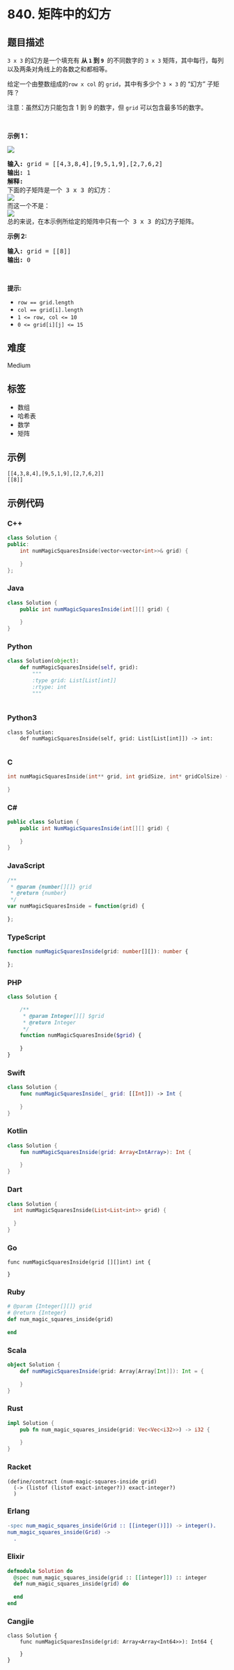 # 840. 矩阵中的幻方

## 题目描述

<p><code>3 x 3</code> 的幻方是一个填充有&nbsp;<strong>从 <code>1</code> 到 <code>9</code>&nbsp;</strong> 的不同数字的 <code>3 x 3</code> 矩阵，其中每行，每列以及两条对角线上的各数之和都相等。</p>

<p>给定一个由整数组成的<code>row x col</code>&nbsp;的 <code>grid</code>，其中有多少个&nbsp;<code>3 × 3</code> 的 “幻方” 子矩阵？</p>

<p>注意：虽然幻方只能包含 1 到 9 的数字，但&nbsp;<code>grid</code> 可以包含最多15的数字。</p>

<p>&nbsp;</p>

<p><strong>示例 1：</strong></p>

<p><img src="https://assets.leetcode.com/uploads/2020/09/11/magic_main.jpg" /></p>

<pre>
<strong>输入: </strong>grid = [[4,3,8,4],[9,5,1,9],[2,7,6,2]
<strong>输出: </strong>1
<strong>解释: </strong>
下面的子矩阵是一个 3 x 3 的幻方：
<img src="https://assets.leetcode.com/uploads/2020/09/11/magic_valid.jpg" />
而这一个不是：
<img src="https://assets.leetcode.com/uploads/2020/09/11/magic_invalid.jpg" />
总的来说，在本示例所给定的矩阵中只有一个 3 x 3 的幻方子矩阵。
</pre>

<p><strong>示例 2:</strong></p>

<pre>
<strong>输入:</strong> grid = [[8]]
<strong>输出:</strong> 0
</pre>

<p>&nbsp;</p>

<p><strong>提示:</strong></p>

<ul>
	<li><code>row == grid.length</code></li>
	<li><code>col == grid[i].length</code></li>
	<li><code>1 &lt;= row, col &lt;= 10</code></li>
	<li><code>0 &lt;= grid[i][j] &lt;= 15</code></li>
</ul>


## 难度

Medium

## 标签

- 数组
- 哈希表
- 数学
- 矩阵

## 示例

```
[[4,3,8,4],[9,5,1,9],[2,7,6,2]]
[[8]]
```

## 示例代码

### C++

```cpp
class Solution {
public:
    int numMagicSquaresInside(vector<vector<int>>& grid) {
        
    }
};
```

### Java

```java
class Solution {
    public int numMagicSquaresInside(int[][] grid) {
        
    }
}
```

### Python

```python
class Solution(object):
    def numMagicSquaresInside(self, grid):
        """
        :type grid: List[List[int]]
        :rtype: int
        """
        
```

### Python3

```python3
class Solution:
    def numMagicSquaresInside(self, grid: List[List[int]]) -> int:
        
```

### C

```c
int numMagicSquaresInside(int** grid, int gridSize, int* gridColSize) {
    
}
```

### C#

```csharp
public class Solution {
    public int NumMagicSquaresInside(int[][] grid) {
        
    }
}
```

### JavaScript

```javascript
/**
 * @param {number[][]} grid
 * @return {number}
 */
var numMagicSquaresInside = function(grid) {
    
};
```

### TypeScript

```typescript
function numMagicSquaresInside(grid: number[][]): number {
    
};
```

### PHP

```php
class Solution {

    /**
     * @param Integer[][] $grid
     * @return Integer
     */
    function numMagicSquaresInside($grid) {
        
    }
}
```

### Swift

```swift
class Solution {
    func numMagicSquaresInside(_ grid: [[Int]]) -> Int {
        
    }
}
```

### Kotlin

```kotlin
class Solution {
    fun numMagicSquaresInside(grid: Array<IntArray>): Int {
        
    }
}
```

### Dart

```dart
class Solution {
  int numMagicSquaresInside(List<List<int>> grid) {
    
  }
}
```

### Go

```golang
func numMagicSquaresInside(grid [][]int) int {
    
}
```

### Ruby

```ruby
# @param {Integer[][]} grid
# @return {Integer}
def num_magic_squares_inside(grid)
    
end
```

### Scala

```scala
object Solution {
    def numMagicSquaresInside(grid: Array[Array[Int]]): Int = {
        
    }
}
```

### Rust

```rust
impl Solution {
    pub fn num_magic_squares_inside(grid: Vec<Vec<i32>>) -> i32 {
        
    }
}
```

### Racket

```racket
(define/contract (num-magic-squares-inside grid)
  (-> (listof (listof exact-integer?)) exact-integer?)
  )
```

### Erlang

```erlang
-spec num_magic_squares_inside(Grid :: [[integer()]]) -> integer().
num_magic_squares_inside(Grid) ->
  .
```

### Elixir

```elixir
defmodule Solution do
  @spec num_magic_squares_inside(grid :: [[integer]]) :: integer
  def num_magic_squares_inside(grid) do
    
  end
end
```

### Cangjie

```cangjie
class Solution {
    func numMagicSquaresInside(grid: Array<Array<Int64>>): Int64 {

    }
}
```

